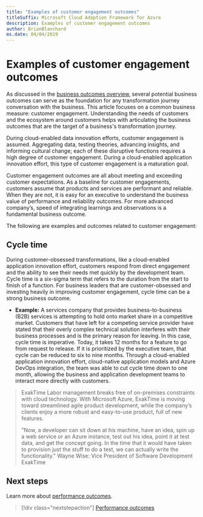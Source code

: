 ```yaml
---
title: "Examples of customer engagement outcomes"
titleSuffix: Microsoft Cloud Adoption Framework for Azure
description: Examples of customer engagement outcomes
author: BrianBlanchard
ms.date: 04/04/2019
---
```


# Examples of customer engagement outcomes

As discussed in the [business outcomes overview](./index.md), several potential business outcomes can serve as the foundation for any transformation journey conversation with the business. This article focuses on a common business measure: customer engagement. Understanding the needs of customers and the ecosystem around customers helps with articulating the business outcomes that are the target of a business's transformation journey.

During cloud-enabled data innovation efforts, customer engagement is assumed. Aggregating data, testing theories, advancing insights, and informing cultural change; each of these disruptive functions requires a high degree of customer engagement. During a cloud-enabled application innovation effort, this type of customer engagement is a maturation goal.

Customer engagement outcomes are all about meeting and exceeding customer expectations. As a baseline for customer engagements, customers assume that products and services are performant and reliable. When they are not, it is easy for an executive to understand the business value of performance and reliability outcomes. For more advanced company’s, speed of integrating learnings and observations is a fundamental business outcome.

The following are examples and outcomes related to customer engagement:

## Cycle time

During customer-obsessed transformations, like a cloud-enabled application innovation effort, customers respond from direct engagement and the ability to see their needs met quickly by the development team. Cycle time is a six-sigma term that refers to the duration from the start to finish of a function. For business leaders that are customer-obsessed and investing heavily in improving customer engagement, cycle time can be a strong business outcome.

- **Example:** A services company that provides business-to-business (B2B) services is attempting to hold onto market share in a competitive market. Customers that have left for a competing service provider have stated that their overly complex technical solution interferes with their business processes and is the primary reason for leaving. In this case, cycle time is imperative. Today, it takes 12 months for a feature to go from request to release. If it is prioritized by the executive team, that cycle can be reduced to six to nine months. Through a cloud-enabled application innovation effort, cloud-native application models and Azure DevOps integration, the team was able to cut cycle time down to one month, allowing the business and application development teams to interact more directly with customers.

> ExakTime
> Labor management breaks free of on-premises constraints with cloud technology. With Microsoft Azure, ExakTime is moving toward streamlined agile product development, while the company’s clients enjoy a more robust and easy-to-use product, full of new features.
>
> "Now, a developer can sit down at his machine, have an idea, spin up a web service or an Azure instance, test out his idea, point it at test data, and get the concept going. In the time that it would have taken to provision just the stuff to do a test, we can actually write the functionality."
> Wayne Wise: Vice President of Software Development
> ExakTime

## Next steps

Learn more about [performance outcomes](./performance-outcomes.md).

> [!div class="nextstepaction"]
> [Performance outcomes](./performance-outcomes.md)
